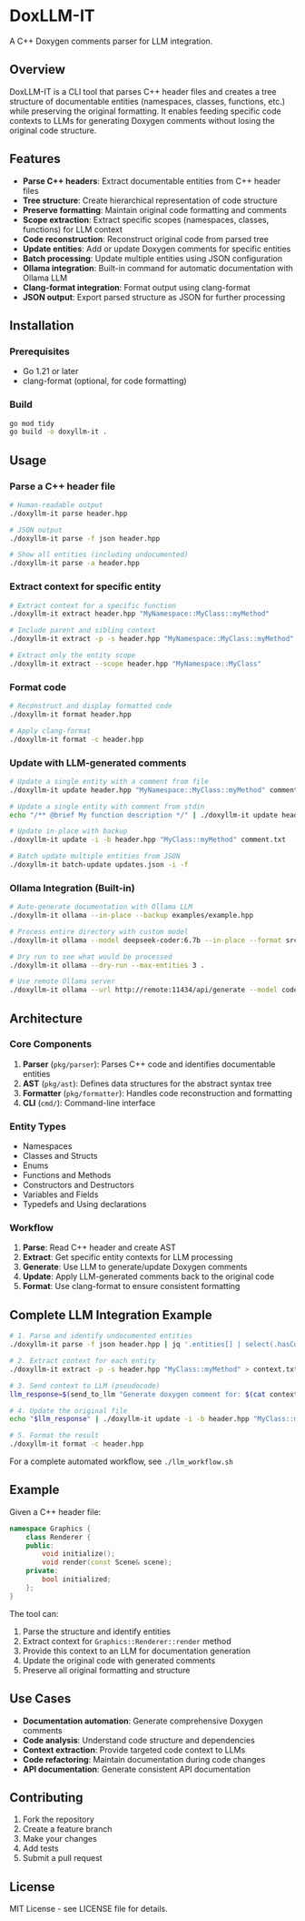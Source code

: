 # DoxLLM-IT

A C++ Doxygen comments parser for LLM integration.

## Overview

DoxLLM-IT is a CLI tool that parses C++ header files and creates a tree structure of documentable entities (namespaces, classes, functions, etc.) while preserving the original formatting. It enables feeding specific code contexts to LLMs for generating Doxygen comments without losing the original code structure.

## Features

- **Parse C++ headers**: Extract documentable entities from C++ header files
- **Tree structure**: Create hierarchical representation of code structure
- **Preserve formatting**: Maintain original code formatting and comments
- **Scope extraction**: Extract specific scopes (namespaces, classes, functions) for LLM context
- **Code reconstruction**: Reconstruct original code from parsed tree
- **Update entities**: Add or update Doxygen comments for specific entities
- **Batch processing**: Update multiple entities using JSON configuration
- **Ollama integration**: Built-in command for automatic documentation with Ollama LLM
- **Clang-format integration**: Format output using clang-format
- **JSON output**: Export parsed structure as JSON for further processing

## Installation

### Prerequisites

- Go 1.21 or later
- clang-format (optional, for code formatting)

### Build

```bash
go mod tidy
go build -o doxyllm-it .
```

## Usage

### Parse a C++ header file

```bash
# Human-readable output
./doxyllm-it parse header.hpp

# JSON output
./doxyllm-it parse -f json header.hpp

# Show all entities (including undocumented)
./doxyllm-it parse -a header.hpp
```

### Extract context for specific entity

```bash
# Extract context for a specific function
./doxyllm-it extract header.hpp "MyNamespace::MyClass::myMethod"

# Include parent and sibling context
./doxyllm-it extract -p -s header.hpp "MyNamespace::MyClass::myMethod"

# Extract only the entity scope
./doxyllm-it extract --scope header.hpp "MyNamespace::MyClass"
```

### Format code

```bash
# Reconstruct and display formatted code
./doxyllm-it format header.hpp

# Apply clang-format
./doxyllm-it format -c header.hpp
```

### Update with LLM-generated comments

```bash
# Update a single entity with a comment from file
./doxyllm-it update header.hpp "MyNamespace::MyClass::myMethod" comment.txt

# Update a single entity with comment from stdin
echo "/** @brief My function description */" | ./doxyllm-it update header.hpp "MyFunction" -

# Update in-place with backup
./doxyllm-it update -i -b header.hpp "MyClass::myMethod" comment.txt

# Batch update multiple entities from JSON
./doxyllm-it batch-update updates.json -i -f
```

### Ollama Integration (Built-in)

```bash
# Auto-generate documentation with Ollama LLM
./doxyllm-it ollama --in-place --backup examples/example.hpp

# Process entire directory with custom model
./doxyllm-it ollama --model deepseek-coder:6.7b --in-place --format src/

# Dry run to see what would be processed
./doxyllm-it ollama --dry-run --max-entities 3 .

# Use remote Ollama server
./doxyllm-it ollama --url http://remote:11434/api/generate --model codellama:34b src/
```

## Architecture

### Core Components

1. **Parser** (`pkg/parser`): Parses C++ code and identifies documentable entities
2. **AST** (`pkg/ast`): Defines data structures for the abstract syntax tree
3. **Formatter** (`pkg/formatter`): Handles code reconstruction and formatting
4. **CLI** (`cmd/`): Command-line interface

### Entity Types

- Namespaces
- Classes and Structs
- Enums
- Functions and Methods
- Constructors and Destructors
- Variables and Fields
- Typedefs and Using declarations

### Workflow

1. **Parse**: Read C++ header and create AST
2. **Extract**: Get specific entity contexts for LLM processing
3. **Generate**: Use LLM to generate/update Doxygen comments
4. **Update**: Apply LLM-generated comments back to the original code
5. **Format**: Use clang-format to ensure consistent formatting

## Complete LLM Integration Example

```bash
# 1. Parse and identify undocumented entities
./doxyllm-it parse -f json header.hpp | jq '.entities[] | select(.hasComment == false)'

# 2. Extract context for each entity
./doxyllm-it extract -p -s header.hpp "MyClass::myMethod" > context.txt

# 3. Send context to LLM (pseudocode)
llm_response=$(send_to_llm "Generate doxygen comment for: $(cat context.txt)")

# 4. Update the original file
echo "$llm_response" | ./doxyllm-it update -i -b header.hpp "MyClass::myMethod"

# 5. Format the result
./doxyllm-it format -c header.hpp
```

For a complete automated workflow, see `./llm_workflow.sh`

## Example

Given a C++ header file:

```cpp
namespace Graphics {
    class Renderer {
    public:
        void initialize();
        void render(const Scene& scene);
    private:
        bool initialized;
    };
}
```

The tool can:

1. Parse the structure and identify entities
2. Extract context for `Graphics::Renderer::render` method
3. Provide this context to an LLM for documentation generation
4. Update the original code with generated comments
5. Preserve all original formatting and structure

## Use Cases

- **Documentation automation**: Generate comprehensive Doxygen comments
- **Code analysis**: Understand code structure and dependencies
- **Context extraction**: Provide targeted code context to LLMs
- **Code refactoring**: Maintain documentation during code changes
- **API documentation**: Generate consistent API documentation

## Contributing

1. Fork the repository
2. Create a feature branch
3. Make your changes
4. Add tests
5. Submit a pull request

## License

MIT License - see LICENSE file for details.
